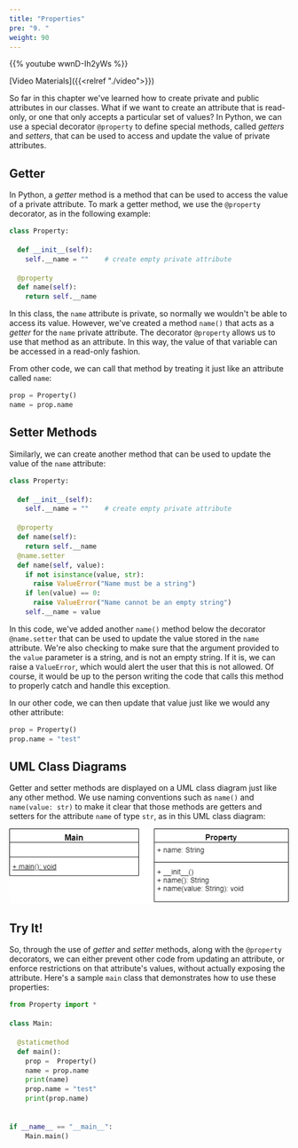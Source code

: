 ```yaml
---
title: "Properties"
pre: "9. "
weight: 90
---
```


{{% youtube wwnD-Ih2yWs %}}

[Video Materials]({{<relref "./video">}})

So far in this chapter we've learned how to create private and public attributes in our classes. What if we want to create an attribute that is read-only, or one that only accepts a particular set of values? In Python, we can use a special decorator `@property` to define special methods, called _getters_ and _setters_, that can be used to access and update the value of private attributes. 

## Getter

In Python, a _getter_ method is a method that can be used to access the value of a private attribute. To mark a getter method, we use the `@property` decorator, as in the following example:

```python
class Property:
  
  def __init__(self):
    self.__name = ""    # create empty private attribute
    
  @property
  def name(self):
    return self.__name
```

In this class, the `name` attribute is private, so normally we wouldn't be able to access its value. However, we've created a method `name()` that acts as a _getter_ for the `name` private attribute. The decorator `@property` allows us to use that method as an attribute. In this way, the value of that variable can be accessed in a read-only fashion.

From other code, we can call that method by treating it just like an attribute called `name`:

```python
prop = Property()
name = prop.name
```

## Setter Methods

Similarly, we can create another method that can be used to update the value of the `name` attribute:

```python
class Property:
  
  def __init__(self):
    self.__name = ""    # create empty private attribute
    
  @property
  def name(self):
    return self.__name
  @name.setter
  def name(self, value):
    if not isinstance(value, str):
      raise ValueError("Name must be a string")
    if len(value) == 0:
      raise ValueError("Name cannot be an empty string")
    self.__name = value
```

In this code, we've added another `name()` method below the decorator `@name.setter` that can be used to update the value stored in the `name` attribute. We're also checking to make sure that the argument provided to the `value` parameter is a string, and is not an empty string. If it is, we can raise a `ValueError`, which would alert the user that this is not allowed. Of course, it would be up to the person writing the code that calls this method to properly catch and handle this exception. 

In our other code, we can then update that value just like we would any other attribute:

```python
prop = Property()
prop.name = "test"
```

## UML Class Diagrams

Getter and setter methods are displayed on a UML class diagram just like any other method. We use naming conventions such as `name()` and `name(value: str)` to make it clear that those methods are getters and setters for the attribute `name` of type `str`, as in this UML class diagram:

![UML Class Diagram with Properties](/images/12-class/11.6.p.9.propertyuml.png)

## Try It!

So, through the use of _getter_ and _setter_ methods, along with the `@property` decorators, we can either prevent other code from updating an attribute, or enforce restrictions on that attribute's values, without actually exposing the attribute. Here's a sample `main` class that demonstrates how to use these properties:

```python
from Property import *

class Main:
  
  @staticmethod
  def main():
    prop =  Property()
    name = prop.name
    print(name)
    prop.name = "test"
    print(prop.name)
    
    
if __name__ == "__main__":
    Main.main()
```
